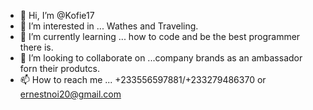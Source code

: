 - 👋 Hi, I’m @Kofie17
- 👀 I’m interested in ... Wathes and Traveling.
- 🌱 I’m currently learning ... how to code and be the  best programmer there is.
- 💞️ I’m looking to collaborate on ...company brands as an ambassador forn their produtcs.
- 📫 How to reach me ... +233556597881/+233279486370 or ernestnoi20@gmail.com

<!---
Kofie17/Kofie17 is a ✨ special ✨ repository because its `README.md` (this file) appears on your GitHub profile.
You can click the Preview link to take a look at your changes.
--->
